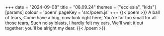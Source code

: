+++
date = "2024-09-08"
title = "08.09.24"
themes = ["ecclesia", "kids"]
[params]
  colour = 'poem'
  pageKey = 'src/poem.js'
+++
{{< poem >}}
A ball of tears, 
Come have a hug, now look right here,
You're far too small for all those tears,
Such noisy blasts, I hardly felt my ears,
We'll wait it out together: you'll be alright my dear.
{{< /poem >}}